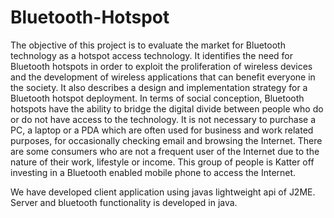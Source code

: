 # Bluetooth-Hotspot
The objective of this project is to evaluate the market for Bluetooth technology as a hotspot access technology. It identifies the need for Bluetooth hotspots in order to exploit the proliferation of wireless devices and the development of wireless applications that can benefit everyone in the society. It also describes a design and implementation strategy for a Bluetooth hotspot deployment. In terms of social conception, Bluetooth hotspots have the ability to bridge the digital divide between people who do or do not have access to the technology. It is not necessary to purchase a PC, a laptop or a PDA which are often used for business and work related purposes, for occasionally checking email and browsing the Internet. There are some consumers who are not a frequent user of the Internet due to the nature of their work, lifestyle or income. This group of people is Katter off investing in a Bluetooth enabled mobile phone to access the Internet.

We have developed client application using javas lightweight api of J2ME. 
Server and bluetooth functionality is developed in java.
